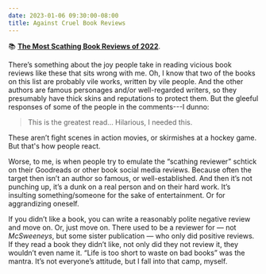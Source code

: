 ```yaml
---
date: 2023-01-06 09:30:00-08:00
title: Against Cruel Book Reviews
---
```


📚 [**The Most Scathing Book Reviews of 2022**](https://lithub.com/the-most-scathing-book-reviews-of-2022/). 

There’s something about the joy people take in reading vicious book reviews like these that sits wrong with me. Oh, I know that two of the books on this list are probably vile works, written by vile people. And the other authors are famous personages and/or well-regarded writers, so they presumably have thick skins and reputations to protect them. But the gleeful responses of some of the people in the comments---I dunno:

> This is the greatest read… Hilarious, I needed this. 

These aren’t fight scenes in action movies, or skirmishes at a hockey game. But that's how people react.

Worse, to me, is when people try to emulate the “scathing reviewer” schtick on their Goodreads or other book social media reviews. Because often the target then isn’t an author so famous, or well-established. And then it’s not punching up, it’s a dunk on a real person and on their hard work. It’s insulting something/someone for the sake of entertainment. Or for aggrandizing oneself.

If you didn’t like a book, you can write a reasonably polite negative review and move on. Or, just move on. There used to be a reviewer for — not *McSweeneys*, but some sister publication — who only did positive reviews. If they read a book they didn’t like, not only did they not review it, they wouldn’t even name it. “Life is too short to waste on bad books” was the mantra. It’s not everyone’s attitude, but I fall into that camp, myself.
